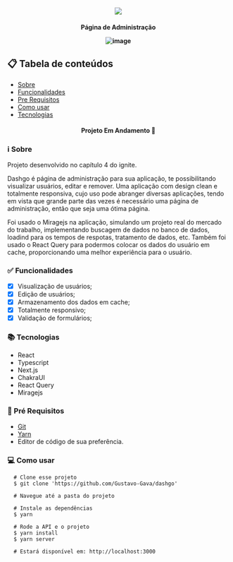 <h1 align="center" >
  <img src="https://user-images.githubusercontent.com/77810817/158444130-aaf7fed9-9a33-4f84-bf59-d04261e18052.png" />
</h1>

<h4 align="center"/> Página de Administração </p>

![image](https://user-images.githubusercontent.com/77810817/158680346-68cc69d4-bcc7-427a-b65a-f7baa6a0bbe4.png)


## 📋 Tabela de conteúdos

<!--ts-->

* [Sobre](#sobre)
* [Funcionalidades](#funcionalidades)
* [Pre Requisitos](#requisitos)
* [Como usar](#como-usar)
* [Tecnologias](#tecnologias)

<!--te-->

<h4 align="center">
  Projeto Em Andamento 🚀  
</h4>

<h3 id="sobre">ℹ Sobre </h3>

Projeto desenvolvido no capítulo 4 do ignite.

Dashgo é página de administração para sua aplicação, te possibilitando visualizar usuários, editar e remover.
Uma aplicação com design clean e totalmente responsiva, cujo uso pode abranger diversas aplicações, tendo em vista que grande parte das vezes é necessário uma página de administração, então que seja uma ótima página.

Foi usado o Miragejs na aplicação, simulando um projeto real do mercado do trabalho, implementando buscagem de dados no banco de dados, loadind para os tempos de respotas, tratamento de dados, etc.
Também foi usado o React Query para podermos colocar os dados do usuário em cache, proporcionando uma melhor experiência para o usuário.

<h3 id="funcionalidades"> ✅ Funcionalidades </h3>
 
- [x] Visualização de usuários;
- [x] Edição de usuários;
- [x] Armazenamento dos dados em cache;
- [x] Totalmente responsivo;
- [x] Validação de formulários;

<h3 id="tecnologias"> 📚 Tecnologias </h3>

* React
* Typescript
* Next.js
* ChakraUI
* React Query
* Miragejs

<h3 id="requisitos">🔧 Pré Requisitos</h3> 

 * [Git](https://git-scm.com)
 * [Yarn](https://yarnpkg.com)
 * Editor de código de sua preferência.

<h3 id="como-usar">💻 Como usar</h3> 

```
  # Clone esse projeto 
  $ git clone 'https://github.com/Gustavo-Gava/dashgo'
  
  # Navegue até a pasta do projeto
  
  # Instale as dependências
  $ yarn
  
  # Rode a API e o projeto
  $ yarn install
  $ yarn server

  # Estará disponível em: http://localhost:3000
```
